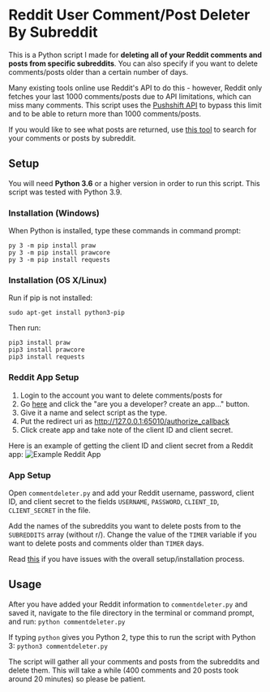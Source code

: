 # Reddit User Comment/Post Deleter By Subreddit

This is a Python script I made for **deleting all of your Reddit comments and posts from specific subreddits**. You can also specify if you want to delete comments/posts older than a certain number of days. 

Many existing tools online use Reddit's API to do this - however, Reddit only fetches your last 1000 comments/posts due to API limitations, which can miss many comments. This script uses the [Pushshift API](https://github.com/pushshift/api) to bypass this limit and to be able to return more than 1000 comments/posts.  

If you would like to see what posts are returned, use [this tool](https://camas.github.io/reddit-search/) to search for your comments or posts by subreddit.

## Setup

You will need **Python 3.6** or a higher version in order to run this script. This script was tested with Python 3.9.

### Installation (Windows)
When Python is installed, type these commands in command prompt:

    py 3 -m pip install praw
    py 3 -m pip install prawcore
    py 3 -m pip install requests


### Installation (OS X/Linux)
Run if pip is not installed:

    sudo apt-get install python3-pip

Then run:

    pip3 install praw
    pip3 install prawcore
    pip3 install requests

### Reddit App Setup
1. Login to the account you want to delete comments/posts for
2. Go [here](https://www.reddit.com/prefs/apps/) and click the "are you a developer? create an app..." button.
3. Give it a name and select script as the type.
4. Put the redirect uri as http://127.0.0.1:65010/authorize_callback
5. Click create app and take note of the client ID and client secret. 

Here is an example of getting the client ID and client secret from a Reddit app:
![Example Reddit App](https://image.prntscr.com/image/VuV-R5LnQ36YWdHVloDAaw.png)

### App Setup
Open ``commentdeleter.py`` and add your Reddit username, password, client ID, and client secret to the fields ``USERNAME``, ``PASSWORD``, ``CLIENT_ID``, ``CLIENT_SECRET`` in the file. 

Add the names of the subreddits you want to delete posts from to the ``SUBREDDITS`` array (without r/). Change the value of the ``TIMER`` variable if you want to delete posts and comments older than ``TIMER`` days.

Read [this](https://www.reddit.com/r/RequestABot/comments/cyll80/a_comprehensive_guide_to_running_your_reddit_bot/) if you have issues with the overall setup/installation process.


## Usage

After you have added your Reddit information to ``commentdeleter.py`` and saved it, navigate to the file directory in the terminal or command prompt,  and run:
``python commentdeleter.py``

If typing ``python`` gives you Python 2, type this to run the script with Python 3:
``python3 commentdeleter.py``

The script will gather all your comments and posts from the subreddits and delete them. This will take a while (400 comments and 20 posts took around 20 minutes) so please be patient.
